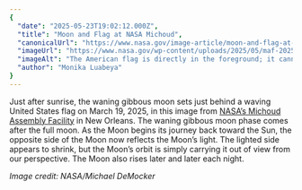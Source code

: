 ```yaml
---
{
  "date": "2025-05-23T19:02:12.000Z",
  "title": "Moon and Flag at NASA Michoud",
  "canonicalUrl": "https://www.nasa.gov/image-article/moon-and-flag-at-nasa-michoud/",
  "imageUrl": "https://www.nasa.gov/wp-content/uploads/2025/05/maf-20250319-flagmoonorig.jpg",
  "imageAlt": "The American flag is directly in the foreground; it cannot be seen in its entirety. The white stars on blue and the red and white stripes are out of focus. A small sliver of the blue morning sky can be seen at top right. The waning gibbous moon (nearly full) is visible.",
  "author": "Monika Luabeya"
}
---
```


Just after sunrise, the waning gibbous moon sets just behind a waving United States flag on March 19, 2025, in this image from [NASA’s Michoud Assembly Facility](https://www.nasa.gov/michoud-assembly-facility/) in New Orleans. The waning gibbous moon phase comes after the full moon. As the Moon begins its journey back toward the Sun, the opposite side of the Moon now reflects the Moon’s light. The lighted side appears to shrink, but the Moon’s orbit is simply carrying it out of view from our perspective. The Moon also rises later and later each night.

_Image credit: NASA/Michael DeMocker_
